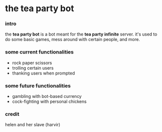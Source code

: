 # the tea party bot
### intro
the **tea party bot** is a bot meant for the **tea party infinite** 
server. it's used to do some basic games, mess around with certain
people, and more.

### some current functionalities
- rock paper scissors
- trolling certain users
- thanking users when prompted

### some future functionalities
- gambling with bot-based currency
- cock-fighting with personal chickens

### credit
helen and her slave (harvir)